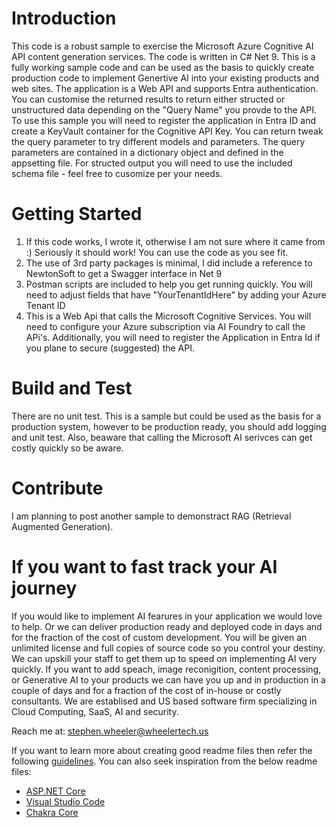 # Introduction

This code is a robust sample to exercise the Microsoft Azure Cognitive AI API content generation services. The code is written in C# Net 9. This is a fully working sample code and can be used as the basis to quickly create production code to implement Genertive AI into your existing products and web sites. The application is a Web API and supports Entra authentication. You can customise the returned results to return either structed or unstructured data depending on the "Query Name" you provde to the API. To use this sample you will need to register the application in Entra ID and create a KeyVault container for the Cognitive API Key. You can return tweak the query parameter to try different models and parameters. The query parameters are contained in a dictionary object and defined in the appsetting file. For structed output you will need to use the included schema file - feel free to cusomize per your needs.

# Getting Started

1. If this code works, I wrote it, otherwise I am not sure where it came from :) Seriously it should work! You can use the code as you see fit.
2. The use of 3rd party packages is minimal, I did include a reference to NewtonSoft to get a Swagger interface in Net 9
3. Postman scripts are included to help you get running quickly. You will need to adjust fields that have "YourTenantIdHere" by adding your Azure Tenant ID
4. This is a Web Api that calls the Microsoft Cognitive Services. You will need to configure your Azure subscription via AI Foundry to call the APi's. Additionally, you will need to register the Application in Entra Id if you plane to secure (suggested) the API.

# Build and Test

There are no unit test. This is a sample but could be used as the basis for a production system, however to be production ready, you should add logging and unit test. Also, beaware that calling the Microsoft AI serivces can get costly quickly so be aware.

# Contribute

I am planning to post another sample to demonstract RAG (Retrieval Augmented Generation).

# If you want to fast track your AI journey

If you would like to implement AI fearures in your application we would love to help. Or we can deliver production ready and deployed code in days and for the fraction of the cost of custom development. You will be given an unlimited license and full copies of source code so you control your destiny. We can upskill your staff to get them up to speed on implementing AI very quickly. If you want to add speach, image reconigition, content processing, or Generative AI to your products we can have you up and in production in a couple of days and for a fraction of the cost of in-house or costly consultants. We are establised and US based software firm specializing in Cloud Computing, SaaS, AI and security.

Reach me at: stephen.wheeler@wheelertech.us

If you want to learn more about creating good readme files then refer the following [guidelines](https://docs.microsoft.com/en-us/azure/devops/repos/git/create-a-readme?view=azure-devops). You can also seek inspiration from the below readme files:

- [ASP.NET Core](https://github.com/aspnet/Home)
- [Visual Studio Code](https://github.com/Microsoft/vscode)
- [Chakra Core](https://github.com/Microsoft/ChakraCore)

